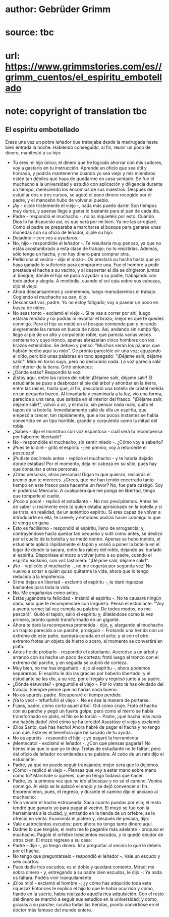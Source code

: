 # author: Gebrüder Grimm
# source: tbc
# url: https://www.grimmstories.com/es//grimm_cuentos/el_espiritu_embotellado
# note: copyright of translation tbc

## El espíritu embotellado 

Érase una vez un pobre leñador que trabajaba desde la madrugada hasta
bien entrada la noche. Habiendo conseguido, al fin, reunir un poco de
dinero, manifestó a su hijo:
- Tú eres mi hijo único; el dinero que he logrado ahorrar con mis
sudores, voy a gastarlo en tu instrucción. Aprende un oficio que sea
útil y honrado, y podrás mantenerme cuando yo sea viejo y mis miembros
estén tan débiles que haya de quedarme en casa sentado.
Se fue el muchacho a la universidad y estudió con aplicación y
diligencia durante un tiempo, mereciendo los encomios de sus maestros.
Después de estudiar dos o tres cursos, se agotó el poco dinero recogido
por el padre, y el mancebo hubo de volver al pueblo.
- ¡Ay - díjole tristemente el viejo -, nada más puedo darte! Son tiempos
muy duros, y apenas llego a ganar lo bastante para el pan de cada día.
- Padre - respondió el muchacho -, no os inquietéis por esto. Cuando
Dios lo ha dispuesto así, es que será por mi bien. Ya me las arreglaré.
Como el padre se preparaba a marcharse al bosque para ganarse unas
monedas con su oficio de leñador, díjole su hijo:
- Dejadme ir con vos a ayudaros.
- No, hijo - respondióle el leñador -. Te resultaría muy penoso, ya que
no estás acostumbrado a esta clase de trabajo; no lo resistirías.
Además, sólo tengo un hacha, y no hay dinero para comprar otra.
- Pedid una al vecino - dijo el mozo-. Os prestará su hacha hasta que yo
haya ganado lo suficiente para comprarme una.
Fue el hombre a pedir prestada el hacha a su vecino, y al despertar el
día se dirigieron juntos al bosque, donde el hijo se puso a ayudar a su
padre, trabajando con todo ardor y alegría. A mediodía, cuando el sol
caía sobre sus cabezas, dijo el viejo:
- Ahora descansaremos y comeremos; luego reanudaremos el trabajo.
Cogiendo el muchacho su pan, dijo:
- Descansad vos, padre. Yo no estoy fatigado; voy a pasear un poco en
busca de nidos.
- No seas tonto - exclamó el viejo -. Si te vas a correr por ahí, luego
estarás rendido y no podrás ni levantar el brazo; mejor es que te quedes
conmigo.
Pero el hijo se metió en el bosque comiendo pan y mirando alegremente
las ramas en busca de nidos. Así, andando sin rumbo fijo, llegó al pie
de un alto y corpulento roble, que parecía varias veces centenario y
cuyo tronco, apenas abrazarían cinco hombres con los brazos extendidos.
Se detuvo y pensó: "Muchos serán los pájaros que habrán hecho aquí su
nido". De pronto parecióle oír una voz; aguzando el oído, percibió unas
palabras en tono apagado: "¡Déjame salir, déjame salir!". Miró en
torno suyo, pero no descubrió nada. La voz parecía salir del interior de
la tierra. Gritó entonces:
- ¿Dónde estás?
Respondió la voz:
- ¡Estoy aquí, entre las raíces del roble! ¡Déjame salir, déjame salir!
El estudiante se puso a desbrozar el pie del árbol y ahondar en la
tierra, entre las raíces, hasta que, al fin, descubrió una botella de
cristal metida en un pequeño hueco. Al levantarla y examinarla a la luz,
vio una forma, parecida a una rana, que saltaba en el interior del
frasco. "¡Déjame salir, déjame salir!", volvió a oír, y el mozo, sin
pensar nada malo, quitó el tapón de la botella.
Inmediatamente salió de ella un espíritu, que empezó a crecer, tan
rápidamente, que a los pocos instantes se había convertido en un tipo
horrible, grande y corpulento como la mitad del roble.
- ¿Sabes - dijo el monstruo con voz espantosa - cuál será tu recompensa
por haberme libertado?
- No - respondióle el muchacho, sin sentir miedo -. ¿Cómo voy a
saberlo?
- ¡Pues te lo diré - gritó el espíritu -; en premio, voy a retorcerte el
pescuezo!
- ¡Pudiste decírmelo antes - replicó el muchacho - y te habría dejado
donde estabas! Por el momento, deja mi cabeza en su sitio, pues hay que
consultar a otras personas.
- ¡Otras personas, otras personas! Digan lo que quieran, recibirás el
premio que te mereces. ¿Crees, que me han tenido encerrado tanto tiempo
en este frasco para hacerme un favor? No, fue para castigo. Soy el
poderoso Mercurio. A cualquiera que me ponga en libertad, tengo que
romperle el cuello.
- ¡Poco a poco! - replicó el estudiante -. No nos precipitemos. Antes he
de saber si realmente eres tú quien estaba aprisionado en la botella y
si se trata, en realidad, de un auténtico espíritu. Si eres capaz de
volver a introducirte en ella, te creeré; y entonces podrás hacer
conmigo lo que te venga en gana.
- Esto es facilísimo - respondió el espíritu, lleno de arrogancia; y,
contrayéndose hasta quedar tan pequeño y sutil como antes, se deslizó
por el cuello de la botella y se metió dentro. Apenas se hubo metido, el
estudiante aplicó rápidamente el tapón y volvió a poner la botella en el
lugar de donde la sacara, entre las raíces del roble, dejando así
burlado al espíritu.
Disponíase el mozo a volver junto a su padre, cuando el espíritu
exclamó, con voz lastimera: "¡Déjame salir, déjame salir!".
- ¡No - replicóle el muchacho -, no me cogerás por segunda vez! No
vuelvo a soltar a quién quiso quitarme la vida, ahora que lo tengo
reducido a la impotencia.
- Si me dejas en libertad - exclamó el espíritu -, te daré riquezas
bastantes para toda la vida.
- No. Me engañarías como antes.
- Estás jugándote tu felicidad - insistió el espíritu -. No te causaré
ningún daño, sino que te recompensaré con largueza.
Pensó el estudiante: "Voy a aventurarme; tal vez cumpla su palabra. De
todos modos, no me pescará". Quitó el tapón, salió el espíritu y,
dilatándose como la vez primera, pronto
quedó transformado en un gigante.
- Ahora te daré la recompensa prometida - dijo, y, alargando al muchacho
un trapito parecido a un parche, prosiguió -. Frotando una herida con un
extremo de este paño, quedará curada en el acto; y si con el otro
extremo frotas un objeto de hierro o acero, al momento se convertirá en
plata.
- Antes he de probarlo - respondió el estudiante. Acercóse a un árbol y
arrancó con su hacha un poco de corteza; frotó luego el tronco con el
extremo del parche, y en seguida se cubrió de corteza.
- Muy bien, no me has engañado - dijo al espíritu -, ahora podemos
separarnos.
El espíritu le dio las gracias por haberlo libertado, y el estudiante se
las dio, a su vez, por el regalo y regresó junto a su padre.
- ¿Dónde estuviste? - preguntóle el viejo -. Por lo visto te has
olvidado del trabajo. Siempre pensé que no harías nada bueno.
- No os apuréis, padre. Recuperaré el tiempo perdido.
- ¡Ya lo veo! - refunfuñó el viejo -. No es ésa la manera de portarse.
- Fijaos, padre, cómo corto aquel árbol. Oíd cómo cruje. Frotó el hacha
con su parche y pegó un fuerte golpe; pero como el hierro se había
transformado en plata, el filo se le torció -. Padre, ¡qué hacha más
mala me habéis dado! ¡Ved cómo se ha torcido!
Asustóse el viejo y exclamó:
- ¡Dios Santo, qué has hecho! Ahora habré de pagar el hacha y no tengo
con qué. Éste es el beneficio que he sacado de tu ayuda.
- No os apuréis - respondió el hijo -; yo pagaré la herramienta.
- ¡Mentecato! - exclamó el leñador -. ¿Con qué piensas pagarla? No
tienes más que lo que yo te doy. Tretas de estudiante no te faltan, pero
del oficio de leñador no entiendes una palabra.
Al cabo de un rato dijo el estudiante:
- Padre, ya que no puedo seguir trabajando; mejor será que lo dejemos.
- ¡Cómo! - replicó el viejo -. Piensas que voy a estar mano sobre mano
como tú? Márchate si quieres, que yo tengo todavía que hacer.
- Padre, es la primera vez que he ido al bosque y no sé el camino.
Veníos conmigo.
Al viejo se le aplacó el enojo y se dejó convencer al fin. Emprendieron,
pues, el regreso, y durante el camino dijo el anciano al muchacho:
- Ve a vender el hacha estropeada. Saca cuanto puedas por ella; el resto
tendré que ganarlo yo para pagar al vecino.
El mozo se fue con la herramienta a la ciudad, y, entrando en la tienda
de un orfebre, se la ofreció en venta. Examinóla el platero y, después
de pesada, dijo:
- Vale cuatrocientos escudos; pero ahora no tengo tanto dinero aquí.
- Dadme lo que tengáis; el resto me lo pagaréis más adelante - propuso
el muchacho.
Pagóle el orfebre trescientos escudos, y le quedó deudor de otros cien.
El mozo regreso a su casa:
- Padre - dijo -, ya tengo dinero. Id a preguntar al vecino lo que le
debéis por el hacha.
- No tengo que preguntárselo - respondió el leñador -. Vale un escudo y
seis cuartos.
- Pues dadle tres escudos; es el doble y quedará contento. Mirad: me
sobra dinero - y, entregando a su padre cien escudos, le dijo -: Ya nada
os faltará. Podéis vivir tranquilamente.
- ¡Dios mío! - exclamó el hombre -; ¿y cómo has adquirido toda esta
riqueza?
Entonces le explicó el hijo lo que le había ocurrido y cómo, fiando en
la suerte, había realizado aquella rica adquisición. Con el resto del
dinero se marchó a seguir sus estudios en la universidad; y como,
gracias a su parche, curaba todas las heridas, pronto convirtióse en el
doctor más famoso del mundo entero.
